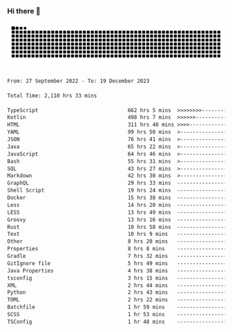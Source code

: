 ### Hi there 👋

<picture>
  <source media="(prefers-color-scheme: dark)" srcset="https://raw.githubusercontent.com/heyline/heyline/output/github-contribution-grid-snake-dark.svg">
  <source media="(prefers-color-scheme: light)" srcset="https://raw.githubusercontent.com/heyline/heyline/output/github-contribution-grid-snake.svg">
  <img alt="github contribution grid snake animation" src="https://raw.githubusercontent.com/heyline/heyline/output/github-contribution-grid-snake.svg">
</picture>

<!--START_SECTION:waka-->

```txt
From: 27 September 2022 - To: 19 December 2023

Total Time: 2,110 hrs 33 mins

TypeScript                             662 hrs 5 mins  >>>>>>>>-----------------   31.37 %
Kotlin                                 498 hrs 7 mins  >>>>>>-------------------   23.60 %
HTML                                   311 hrs 40 mins >>>>---------------------   14.77 %
YAML                                   99 hrs 50 mins  >------------------------   04.73 %
JSON                                   76 hrs 41 mins  >------------------------   03.63 %
Java                                   65 hrs 22 mins  >------------------------   03.10 %
JavaScript                             64 hrs 46 mins  >------------------------   03.07 %
Bash                                   55 hrs 31 mins  >------------------------   02.63 %
SQL                                    43 hrs 27 mins  >------------------------   02.06 %
Markdown                               42 hrs 30 mins  >------------------------   02.01 %
GraphQL                                29 hrs 33 mins  -------------------------   01.40 %
Shell Script                           19 hrs 24 mins  -------------------------   00.92 %
Docker                                 15 hrs 38 mins  -------------------------   00.74 %
Less                                   14 hrs 20 mins  -------------------------   00.68 %
LESS                                   13 hrs 49 mins  -------------------------   00.66 %
Groovy                                 13 hrs 16 mins  -------------------------   00.63 %
Rust                                   10 hrs 58 mins  -------------------------   00.52 %
Text                                   10 hrs 9 mins   -------------------------   00.48 %
Other                                  8 hrs 20 mins   -------------------------   00.40 %
Properties                             8 hrs 8 mins    -------------------------   00.39 %
Gradle                                 7 hrs 32 mins   -------------------------   00.36 %
GitIgnore file                         5 hrs 49 mins   -------------------------   00.28 %
Java Properties                        4 hrs 38 mins   -------------------------   00.22 %
tsconfig                               3 hrs 15 mins   -------------------------   00.15 %
XML                                    2 hrs 44 mins   -------------------------   00.13 %
Python                                 2 hrs 43 mins   -------------------------   00.13 %
TOML                                   2 hrs 22 mins   -------------------------   00.11 %
Batchfile                              1 hr 59 mins    -------------------------   00.09 %
SCSS                                   1 hr 53 mins    -------------------------   00.09 %
TSConfig                               1 hr 48 mins    -------------------------   00.09 %
```

<!--END_SECTION:waka-->

